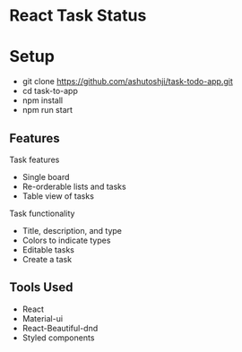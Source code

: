 # React Task Status

# Setup 
* git clone https://github.com/ashutoshji/task-todo-app.git
* cd task-to-app
* npm install
* npm run start

## Features
Task features
* Single board
* Re-orderable lists and tasks
* Table view of tasks

Task functionality
* Title, description, and type
* Colors to indicate types
* Editable tasks
* Create a task

## Tools Used
* React
* Material-ui
* React-Beautiful-dnd
* Styled components


